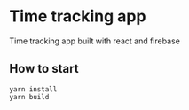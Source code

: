 # Time tracking app
Time tracking app built with react and firebase

## How to start
```
yarn install
yarn build
```